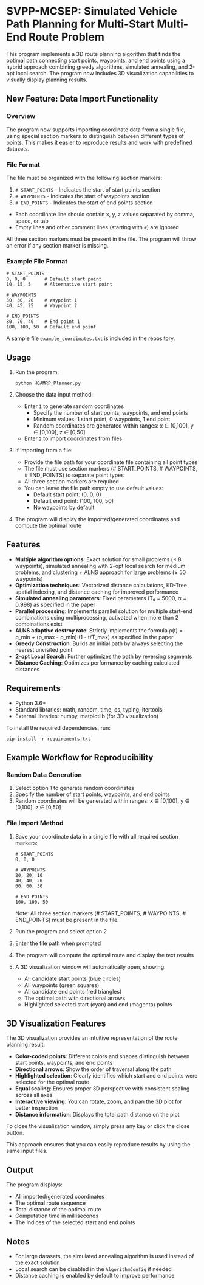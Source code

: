 # SVPP-MCSEP: Simulated Vehicle Path Planning for Multi-Start Multi-End Route Problem

This program implements a 3D route planning algorithm that finds the optimal path connecting start points, waypoints, and end points using a hybrid approach combining greedy algorithms, simulated annealing, and 2-opt local search. The program now includes 3D visualization capabilities to visually display planning results.

## New Feature: Data Import Functionality

### Overview
The program now supports importing coordinate data from a single file, using special section markers to distinguish between different types of points. This makes it easier to reproduce results and work with predefined datasets.

### File Format
The file must be organized with the following section markers:

1. `# START_POINTS` - Indicates the start of start points section
2. `# WAYPOINTS` - Indicates the start of waypoints section  
3. `# END_POINTS` - Indicates the start of end points section

- Each coordinate line should contain x, y, z values separated by comma, space, or tab
- Empty lines and other comment lines (starting with `#`) are ignored

All three section markers must be present in the file. The program will throw an error if any section marker is missing.

### Example File Format
```
# START_POINTS
0, 0, 0       # Default start point
10, 15, 5     # Alternative start point

# WAYPOINTS
30, 30, 20    # Waypoint 1
40, 45, 25    # Waypoint 2

# END_POINTS
80, 70, 40    # End point 1
100, 100, 50  # Default end point
```

A sample file `example_coordinates.txt` is included in the repository.

## Usage

1. Run the program:
   ```
   python HOAMRP_Planner.py
   ```

2. Choose the data input method:
   - Enter `1` to generate random coordinates
     - Specify the number of start points, waypoints, and end points
     - Minimum values: 1 start point, 0 waypoints, 1 end point
     - Random coordinates are generated within ranges: x ∈ [0,100], y ∈ [0,100], z ∈ [0,50]
   - Enter `2` to import coordinates from files

3. If importing from a file:
   - Provide the file path for your coordinate file containing all point types
   - The file must use section markers (# START_POINTS, # WAYPOINTS, # END_POINTS) to separate point types
   - All three section markers are required
   - You can leave the file path empty to use default values:
     - Default start point: (0, 0, 0)
     - Default end point: (100, 100, 50)
     - No waypoints by default

4. The program will display the imported/generated coordinates and compute the optimal route

## Features

- **Multiple algorithm options**: Exact solution for small problems (≤ 8 waypoints), simulated annealing with 2-opt local search for medium problems, and clustering + ALNS approach for large problems (≥ 50 waypoints)
- **Optimization techniques**: Vectorized distance calculations, KD-Tree spatial indexing, and distance caching for improved performance
- **Simulated annealing parameters**: Fixed parameters (T₀ = 5000, α = 0.998) as specified in the paper
- **Parallel processing**: Implements parallel solution for multiple start-end combinations using multiprocessing, activated when more than 2 combinations exist
- **ALNS adaptive destroy rate**: Strictly implements the formula ρ(t) = ρ_min + (ρ_max - ρ_min)·(1 - t/T_max) as specified in the paper
- **Greedy Construction**: Builds an initial path by always selecting the nearest unvisited point
- **2-opt Local Search**: Further optimizes the path by reversing segments
- **Distance Caching**: Optimizes performance by caching calculated distances

## Requirements

- Python 3.6+
- Standard libraries: math, random, time, os, typing, itertools
- External libraries: numpy, matplotlib (for 3D visualization)

To install the required dependencies, run:
```
pip install -r requirements.txt
```

## Example Workflow for Reproducibility

### Random Data Generation
1. Select option 1 to generate random coordinates
2. Specify the number of start points, waypoints, and end points
3. Random coordinates will be generated within ranges: x ∈ [0,100], y ∈ [0,100], z ∈ [0,50]

### File Import Method
1. Save your coordinate data in a single file with all required section markers:
   ```
   # START_POINTS
   0, 0, 0
   
   # WAYPOINTS
   20, 20, 10
   40, 40, 20
   60, 60, 30
   
   # END_POINTS
   100, 100, 50
   ```

   Note: All three section markers (# START_POINTS, # WAYPOINTS, # END_POINTS) must be present in the file.

2. Run the program and select option 2

3. Enter the file path when prompted

4. The program will compute the optimal route and display the text results

5. A 3D visualization window will automatically open, showing:
   - All candidate start points (blue circles)
   - All waypoints (green squares)
   - All candidate end points (red triangles)
   - The optimal path with directional arrows
   - Highlighted selected start (cyan) and end (magenta) points

## 3D Visualization Features

The 3D visualization provides an intuitive representation of the route planning result:

- **Color-coded points**: Different colors and shapes distinguish between start points, waypoints, and end points
- **Directional arrows**: Show the order of traversal along the path
- **Highlighted selection**: Clearly identifies which start and end points were selected for the optimal route
- **Equal scaling**: Ensures proper 3D perspective with consistent scaling across all axes
- **Interactive viewing**: You can rotate, zoom, and pan the 3D plot for better inspection
- **Distance information**: Displays the total path distance on the plot

To close the visualization window, simply press any key or click the close button.

This approach ensures that you can easily reproduce results by using the same input files.

## Output

The program displays:
- All imported/generated coordinates
- The optimal route sequence
- Total distance of the optimal route
- Computation time in milliseconds
- The indices of the selected start and end points

## Notes

- For large datasets, the simulated annealing algorithm is used instead of the exact solution
- Local search can be disabled in the `AlgorithmConfig` if needed
- Distance caching is enabled by default to improve performance
